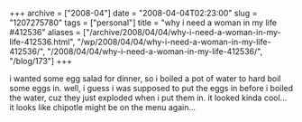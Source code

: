 +++
archive = ["2008-04"]
date = "2008-04-04T02:23:00"
slug = "1207275780"
tags = ["personal"]
title = "why i need a woman in my life #412536"
aliases = ["/archive/2008/04/04/why-i-need-a-woman-in-my-life-412536.html", "/wp/2008/04/04/why-i-need-a-woman-in-my-life-412536/", "/2008/04/04/why-i-need-a-woman-in-my-life-412536/", "/blog/173"]
+++

i wanted some egg salad for dinner, so i boiled a pot of water to hard
boil some eggs in. well, i guess i was supposed to put the eggs in before
i boiled the water, cuz they just exploded when i put them in. it looked
kinda cool... it looks like chipotle might be on the menu again...

